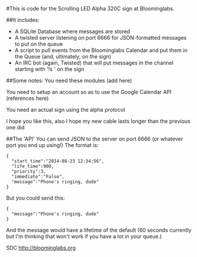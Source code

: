 #This is code for the Scrolling LED Alpha 320C sign at Bloominglabs.

##It includes:
* A SQLite Database where messages are stored
* A twisted server listening on port 6666 for JSON-formatted messages to put on the queue
* A script to pull events from the Bloominglabs Calendar and put them in the Queue (and, ultimately, on the sign)
* An IRC bot (again, Twisted) that will put messages in the channel starting with '!s ' on the sign

##Some notes:
You need these modules
(add here)

You need to setup an account so as to use the Google Calendar API
(references here)

You need an actual sign using the alpha protocol

I hope you like this, also I hope my new cable lasts longer than the previous one did

##The 'API'
You can send JSON to the server on port 6666 (or whatever port you end up using!)
The format is:
```
{
  "start_time":"2014-08-23 12:34:56",
  "life_time":900,
  "priority":3,
  "immediate":"False",
  "message":"Phone's ringing, dude"
}
```

But you could send this:
```
{
  "message":"Phone's ringing, dude"
}
```
And the message would have a lifetime of the default (60 seconds currently but I'm thinking that won't work if you have a lot in your queue.)

SDC
http://bloominglabs.org
